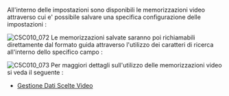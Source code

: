 All'interno delle impostazioni sono disponibili le memorizzazioni video attraverso cui e' possibile salvare una specifica configurazione delle impostazioni : 

![C5C010_072](http://localhost:3000/immagini/MBDOC_OPE-C5C010_01/C5C010_072.png)
Le memorizzazioni salvate saranno poi richiamabili direttamente dal formato guida attraverso l'utilizzo dei caratteri di ricerca all'interno dello specifico campo : 

![C5C010_073](http://localhost:3000/immagini/MBDOC_OPE-C5C010_01/C5C010_073.png)
Per maggiori dettagli sull'utilizzo delle memorizzazioni video si veda il seguente : 

- [Gestione Dati Scelte Video](Sorgenti/OJ/PGM/P_B£MDV0)
